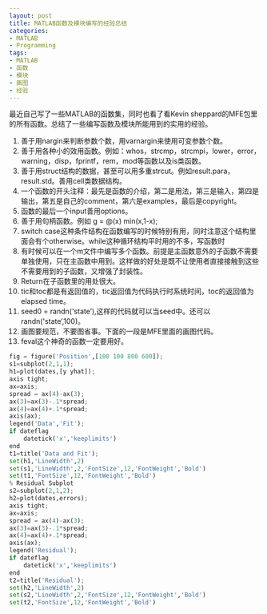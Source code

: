 ```yaml
---
layout: post
title: MATLAB函数及模块编写的经验总结
categories:
- MATLAB
- Programming
tags:
- MATLAB
- 函数
- 模块
- 画图
- 经验
---
```


最近自己写了一些MATLAB的函数集，同时也看了看Kevin sheppard的MFE包里的所有函数。总结了一些编写函数及模块所能用到的实用的经验。

1. 善于用nargin来判断参数个数，用varnargin来使用可变参数个数。
2. 善于用各种小的效用函数。例如：whos，strcmp，strcmpi，lower，error，warning，disp，fprintf，rem，mod等函数以及is类函数。
3. 善于用struct结构的数据，甚至可以用多重strcut。例如result.para，result.std。善用cell类数据结构。
4. 一个函数的开头注释：最先是函数的介绍，第二是用法，第三是输入，第四是输出，第五是自己的comment，第六是examples，最后是copyright。
5. 函数的最后一个input善用options。
6. 善于用句柄函数。例如 g = @(x) min(x,1-x);
7. switch case这种条件结构在函数编写的时候特别有用，同时注意这个结构里面会有个otherwise。while这种循环结构平时用的不多，写函数时
8. 有时候可以在一个m文件中编写多个函数。前提是主函数意外的子函数不需要单独使用，只在主函数中用到。这样做的好处是既不让使用者直接接触到这些不需要用到的子函数，又增强了封装性。
9. Return在子函数里的用处很大。
10. tic和toc都是有返回值的，tic返回值为代码执行时系统时间，toc的返回值为elapsed time。
11. seed0 = randn('state’),这样的代码就可以当seed中。还可以 randn('state’,100)。
12. 画图要规范，不要图省事。下面的一段是MFE里面的画图代码。
13. feval这个神奇的函数一定要用好。

``` python
fig = figure('Position',[100 100 800 600]);
s1=subplot(2,1,1);
h1=plot(dates,[y yhat]);
axis tight;
ax=axis;
spread = ax(4)-ax(3);
ax(3)=ax(3)-.1*spread;
ax(4)=ax(4)+.1*spread;
axis(ax);
legend('Data','Fit');
if dateflag
    datetick('x','keeplimits')
end
t1=title('Data and Fit');
set(h1,'LineWidth',2)
set(s1,'LineWidth',2,'FontSize',12,'FontWeight','Bold')
set(t1,'FontSize',12,'FontWeight','Bold')
% Residual Subplot
s2=subplot(2,1,2);
h2=plot(dates,errors);
axis tight;
ax=axis;
spread = ax(4)-ax(3);
ax(3)=ax(3)-.1*spread;
ax(4)=ax(4)+.1*spread;
axis(ax);
legend('Residual');
if dateflag
    datetick('x','keeplimits')
end
t2=title('Residual');
set(h2,'LineWidth',2)
set(s2,'LineWidth',2,'FontSize',12,'FontWeight','Bold')
set(t2,'FontSize',12,'FontWeight','Bold')
```

